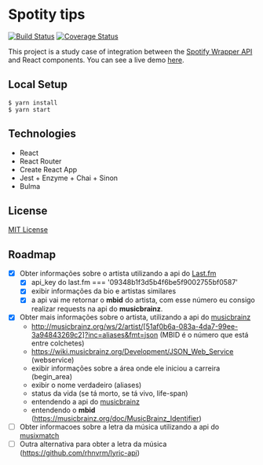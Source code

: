 # Spotity tips

[![Build Status](https://travis-ci.org/thulioph/spotify-tips.svg?branch=tests)](https://travis-ci.org/thulioph/spotify-tips) [![Coverage Status](https://coveralls.io/repos/github/thulioph/spotify-tips/badge.svg?branch=master)](https://coveralls.io/github/thulioph/spotify-tips?branch=master)


This project is a study case of integration between the [Spotify Wrapper API](https://github.com/thulioph/spotify-wrapper) and React components. You can see a live demo [here](https://spotify-tips.herokuapp.com).

## Local Setup

```shell
$ yarn install 
$ yarn start
```

## Technologies

- React
- React Router
- Create React App
- Jest + Enzyme + Chai + Sinon
- Bulma

## License

[MIT License](http://thulioph.mit-license.org/)

## Roadmap

- [x] Obter informações sobre o artista utilizando a api do [Last.fm](https://github.com/feross/last-fm#lastfmartistinfoopts-err-data--)
    - [x] api_key do last.fm === '09348b1f3d5b4f6be5f9002755bf0587'
    - [x] exibir informações da bio e artistas similares
    - [x] a api vai me retornar o **mbid** do artista, com esse número eu consigo realizar requests na api do **musicbrainz**.
- [x] Obter mais informações sobre o artista, utilizando a api do [musicbrainz](https://wiki.musicbrainz.org/Development)
    - http://musicbrainz.org/ws/2/artist/[51af0b6a-083a-4da7-99ee-3a94843269c2]?inc=aliases&fmt=json (MBID é o número que está entre colchetes)
    - https://wiki.musicbrainz.org/Development/JSON_Web_Service (webservice)
    - exibir informações sobre a área onde ele iniciou a carreira (begin_area)
    - exibir o nome verdadeiro (aliases)
    - status da vida (se tá morto, se tá vivo, life-span)
    - entendendo a api do [musicbrainz](https://musicbrainz.org/doc/Style/)
    - entendendo o **mbid** (https://musicbrainz.org/doc/MusicBrainz_Identifier)
- [ ] Obter informacoes sobre a letra da música utilizando a api do [musixmatch](https://developer.musixmatch.com/documentation/api-reference/track-lyrics-get)
- [ ] Outra alternativa para obter a letra da música (https://github.com/rhnvrm/lyric-api)